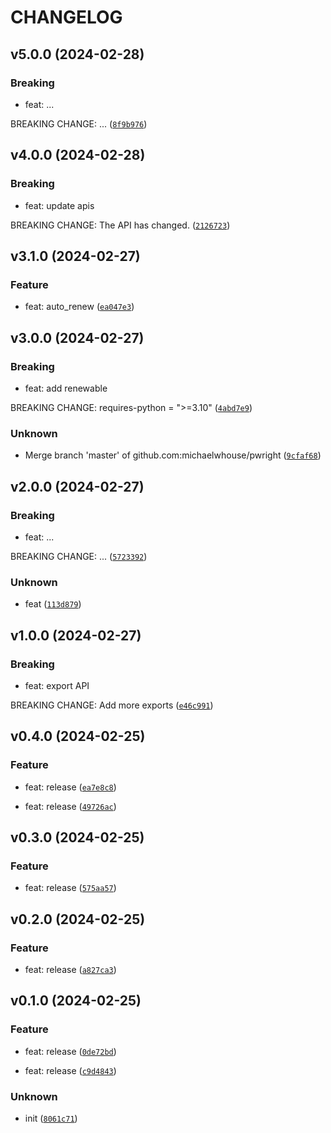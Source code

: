 # CHANGELOG



## v5.0.0 (2024-02-28)

### Breaking

* feat: ...

BREAKING CHANGE: ... ([`8f9b976`](https://github.com/michaelwhouse/pwright/commit/8f9b976c32c5b2cde69501e153c2fde1a606e6da))


## v4.0.0 (2024-02-28)

### Breaking

* feat: update apis

BREAKING CHANGE: The API has changed. ([`2126723`](https://github.com/michaelwhouse/pwright/commit/2126723a16fce30af0f9f7c1f9a537bee84d3b76))


## v3.1.0 (2024-02-27)

### Feature

* feat: auto_renew ([`ea047e3`](https://github.com/michaelwhouse/pwright/commit/ea047e3c3632005b0ee8f963fea4b128397804f1))


## v3.0.0 (2024-02-27)

### Breaking

* feat: add renewable

BREAKING CHANGE: requires-python = &#34;&gt;=3.10&#34; ([`4abd7e9`](https://github.com/michaelwhouse/pwright/commit/4abd7e9632c4e5bbaf9e07328d10027ae12cdfa0))

### Unknown

* Merge branch &#39;master&#39; of github.com:michaelwhouse/pwright ([`9cfaf68`](https://github.com/michaelwhouse/pwright/commit/9cfaf68a3dfd50bb080854ebc540f66dfa41a8fe))


## v2.0.0 (2024-02-27)

### Breaking

* feat: ...

BREAKING CHANGE: ... ([`5723392`](https://github.com/michaelwhouse/pwright/commit/572339225d50fb1be4e32970d65bbd257cfa9398))

### Unknown

* feat ([`113d879`](https://github.com/michaelwhouse/pwright/commit/113d879dd68277a1e82d494a443e38979914b557))


## v1.0.0 (2024-02-27)

### Breaking

* feat: export API

BREAKING CHANGE: Add more exports ([`e46c991`](https://github.com/michaelwhouse/pwright/commit/e46c9912166ebf4bd05198305e22857fff204396))


## v0.4.0 (2024-02-25)

### Feature

* feat: release ([`ea7e8c8`](https://github.com/michaelwhouse/pwright/commit/ea7e8c899228ff405de73ceb15025a3922abc095))

* feat: release ([`49726ac`](https://github.com/michaelwhouse/pwright/commit/49726acccb69f45ad95444eb563addeb50c20c7c))


## v0.3.0 (2024-02-25)

### Feature

* feat: release ([`575aa57`](https://github.com/michaelwhouse/pwright/commit/575aa57fed77fb8f25e853a65e6a8f844aa2c523))


## v0.2.0 (2024-02-25)

### Feature

* feat: release ([`a827ca3`](https://github.com/michaelwhouse/pwright/commit/a827ca3650dd1f5007e9f5c1f20e0250d228a21a))


## v0.1.0 (2024-02-25)

### Feature

* feat: release ([`0de72bd`](https://github.com/michaelwhouse/pwright/commit/0de72bdd52373bfc237e5fe55d495ce93315ccae))

* feat: release ([`c9d4843`](https://github.com/michaelwhouse/pwright/commit/c9d4843d34dcc14321cf25d83712811070387a65))

### Unknown

* init ([`8061c71`](https://github.com/michaelwhouse/pwright/commit/8061c716d5058adb46e179bc0225e1b27faf7f4b))
